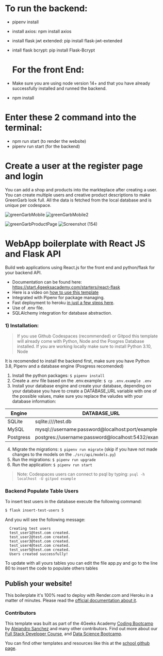 # To run the backend:
-  pipenv install
- install axios: npm install axios
- install flask jwt extended: pip install flask-jwt-extended
- intall flask bcrypt: pip install Flask-Bcrypt

  # For the front End:
- Make sure you are using node version 14+ and that you have already successfully installed and runned the backend.
- npm install

# Enter these 2 command into the terminal:
- npm run start (to render the website)
- pipenv run start (for the backend)

# Create a user at the register page and login
You can add a shop and products into the markteplace after creating a user. You can create multiple users and creative product descriptions to make GreenGarb look full.
All the data is fetched from the local database and is unique per codespace.


![greenGarbMobile](https://github.com/4GeeksAcademy/GreenGarb/assets/39809411/fb6feb6c-6de5-4c52-bc4c-49593749b72a)  ![greenGarbMobile2](https://github.com/4GeeksAcademy/GreenGarb/assets/39809411/efe79668-6f3a-4568-8ee3-77dfbc6e8f74)

![greenGarbProductPage](https://github.com/4GeeksAcademy/GreenGarb/assets/39809411/a232f4c5-c512-47a7-975d-417c6457e20f) ![Screenshot (154)](https://github.com/4GeeksAcademy/GreenGarb/assets/39809411/bfe16f9f-a36a-4617-9423-a29ea3e03787)


# WebApp boilerplate with React JS and Flask API

Build web applications using React.js for the front end and python/flask for your backend API.

- Documentation can be found here: https://start.4geeksacademy.com/starters/react-flask
- Here is a video on [how to use this template](https://www.loom.com/share/f37c6838b3f1496c95111e515e83dd9b)
- Integrated with Pipenv for package managing.
- Fast deployment to heroku [in just a few steps here](https://start.4geeksacademy.com/backend/deploy-heroku-posgres).
- Use of .env file.
- SQLAlchemy integration for database abstraction.

### 1) Installation:

> If you use Github Codespaces (recommended) or Gitpod this template will already come with Python, Node and the Posgres Database installed. If you are working locally make sure to install Python 3.10, Node 

It is recomended to install the backend first, make sure you have Python 3.8, Pipenv and a database engine (Posgress recomended)

1. Install the python packages: `$ pipenv install`
2. Create a .env file based on the .env.example: `$ cp .env.example .env`
3. Install your database engine and create your database, depending on your database you have to create a DATABASE_URL variable with one of the possible values, make sure you replace the valudes with your database information:

| Engine    | DATABASE_URL                                        |
| --------- | --------------------------------------------------- |
| SQLite    | sqlite:////test.db                                  |
| MySQL     | mysql://username:password@localhost:port/example    |
| Postgress | postgres://username:password@localhost:5432/example |

4. Migrate the migrations: `$ pipenv run migrate` (skip if you have not made changes to the models on the `./src/api/models.py`)
5. Run the migrations: `$ pipenv run upgrade`
6. Run the application: `$ pipenv run start`

> Note: Codespaces users can connect to psql by typing: `psql -h localhost -U gitpod example`

### Backend Populate Table Users

To insert test users in the database execute the following command:

```sh
$ flask insert-test-users 5
```

And you will see the following message:

```
  Creating test users
  test_user1@test.com created.
  test_user2@test.com created.
  test_user3@test.com created.
  test_user4@test.com created.
  test_user5@test.com created.
  Users created successfully!
```

To update with all yours tables you can edit the file app.py and go to the line 80 to insert the code to populate others tables


## Publish your website!

This boilerplate it's 100% read to deploy with Render.com and Heroku in a matter of minutes. Please read the [official documentation about it](https://start.4geeksacademy.com/deploy).

### Contributors

This template was built as part of the 4Geeks Academy [Coding Bootcamp](https://4geeksacademy.com/us/coding-bootcamp) by [Alejandro Sanchez](https://twitter.com/alesanchezr) and many other contributors. Find out more about our [Full Stack Developer Course](https://4geeksacademy.com/us/coding-bootcamps/part-time-full-stack-developer), and [Data Science Bootcamp](https://4geeksacademy.com/us/coding-bootcamps/datascience-machine-learning).

You can find other templates and resources like this at the [school github page](https://github.com/4geeksacademy/).



